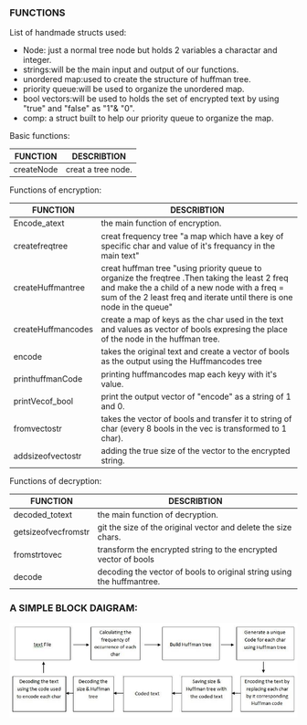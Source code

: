 ### __FUNCTIONS__

List of handmade structs used:
* Node: just a normal tree node but holds 2 variables a charactar and integer.
* strings:will be the main input and output of our functions.
* unordered map:used to create the structure of huffman tree.
* priority queue:will be used to organize the unordered map.
* bool vectors:will be used to holds the set of encrypted text by using "true" and "false" as "1"& "0".
* comp: a struct built to help our priority queue to organize the map.

Basic functions:

FUNCTION  | DESCRIBTION
--------- | ------------
createNode| creat a tree node.


Functions of encryption:

FUNCTION  | DESCRIBTION
--------- | ------------
Encode_atext  |the main function of encryption.
createfreqtree | creat frequency tree "a map which have a key of specific char and value of it's frequancy in the main text"
createHuffmantree | creat huffman tree "using priority queue to organize the freqtree .Then taking the least 2 freq and make the a child of a new node with a freq = sum of the 2 least freq and iterate until there is one node in the queue"
createHuffmancodes | create a map of keys as the char used in the text and values as vector of bools expresing the place of the node in the huffman tree.
encode | takes the original text and create a vector of bools as the output using the Huffmancodes tree
printhuffmanCode | printing huffmancodes map each keyy with it's value. 
printVecof_bool  |print the output vector of "encode" as a string of 1 and 0.
fromvectostr  |takes the vector of bools and transfer it to string of char (every 8 bools in the vec is transformed to 1 char).
addsizeofvectostr|adding the true size of the vector to the encrypted string.



Functions of decryption:

FUNCTION  | DESCRIBTION
--------- | ------------
decoded_totext|the main function of decryption.
getsizeofvecfromstr|git the size of the original vector and delete the size chars.
fromstrtovec|transform the encrypted string to the encrypted vector of bools
decode| decoding the vector of bools to original string using the huffmantree.


### __A SIMPLE BLOCK DAIGRAM:__
![](pic.jpg)

